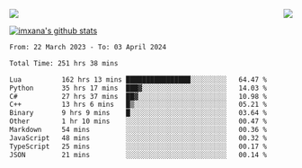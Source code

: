<p>
  <a href="https://count.getloli.com/"><img src="https://count.getloli.com/get/@xana.readme?theme=moebooru-h"></a>
  <img src="https://weather-icon.journeyad.repl.co/@hangzhou?v=1" align="right">
</p>


<a href="https://github.com/imxana"><img align="center" src="https://github-readme-stats.vercel.app/api?username=imxana&show_icons=true&include_all_commits=true&hide_border=tru&custom_title=imxana%27s%20Github%20Stats" alt="imxana's github stats" /></a> 

<!--START_SECTION:waka-->

```txt
From: 22 March 2023 - To: 03 April 2024

Total Time: 251 hrs 38 mins

Lua          162 hrs 13 mins ████████████████░░░░░░░░░   64.47 %
Python       35 hrs 17 mins  ███▓░░░░░░░░░░░░░░░░░░░░░   14.03 %
C#           27 hrs 37 mins  ██▓░░░░░░░░░░░░░░░░░░░░░░   10.98 %
C++          13 hrs 6 mins   █▒░░░░░░░░░░░░░░░░░░░░░░░   05.21 %
Binary       9 hrs 9 mins    █░░░░░░░░░░░░░░░░░░░░░░░░   03.64 %
Other        1 hr 10 mins    ░░░░░░░░░░░░░░░░░░░░░░░░░   00.47 %
Markdown     54 mins         ░░░░░░░░░░░░░░░░░░░░░░░░░   00.36 %
JavaScript   48 mins         ░░░░░░░░░░░░░░░░░░░░░░░░░   00.32 %
TypeScript   25 mins         ░░░░░░░░░░░░░░░░░░░░░░░░░   00.17 %
JSON         21 mins         ░░░░░░░░░░░░░░░░░░░░░░░░░   00.14 %
```

<!--END_SECTION:waka-->
